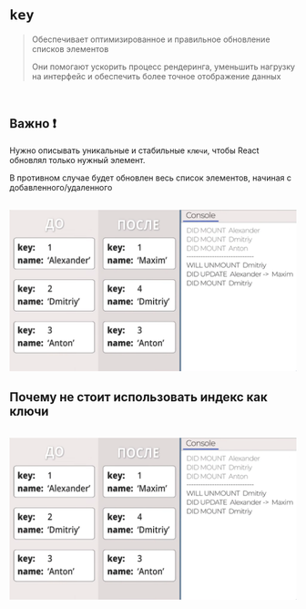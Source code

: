 # `key`
> Обеспечивает оптимизированное и правильное обновление списков элементов
> 
> Они помогают ускорить процесс рендеринга, уменьшить нагрузку на интерфейс и обеспечить более точное отображение данных

<br>

## Важно ❗

Нужно описывать уникальные и стабильные `ключи`, чтобы React обновлял только нужный элемент. 

В противном случае будет обновлен весь список элементов, начиная с добавленного/удаленного 

<br>

<img src="./img/1.png">


## Почему не стоит использовать индекс как ключи

<br>

<img src="./img/1.png">
